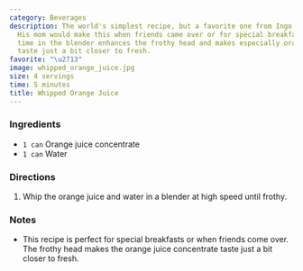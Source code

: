 ```yaml
---
category: Beverages
description: The world's simplest recipe, but a favorite one from Ingo's childhood.
  His mom would make this when friends came over or for special breakfasts. The short
  time in the blender enhances the frothy head and makes especially orange juice concentrate
  taste just a bit closer to fresh.
favorite: "\u2713"
image: whipped_orange_juice.jpg
size: 4 servings
time: 5 minutes
title: Whipped Orange Juice
---
```

### Ingredients

* `1 can` Orange juice concentrate
* `1 can` Water

### Directions

1. Whip the orange juice and water in a blender at high speed until frothy.

### Notes

- This recipe is perfect for special breakfasts or when friends come over. The frothy head makes the orange juice concentrate taste just a bit closer to fresh.